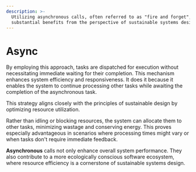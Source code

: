 ```yaml
---
description: >-
  Utilizing asynchronous calls, often referred to as "fire and forget", presents
  substantial benefits from the perspective of sustainable systems design.
---
```


# Async

By employing this approach, tasks are dispatched for execution without necessitating immediate waiting for their completion. This mechanism enhances system efficiency and responsiveness. It does it because it enables the system to continue processing other tasks while awaiting the completion of the asynchronous task.

This strategy aligns closely with the principles of sustainable design by optimizing resource utilization.&#x20;

Rather than idling or blocking resources, the system can allocate them to other tasks, minimizing wastage and conserving energy. This proves especially advantageous in scenarios where processing times might vary or when tasks don't require immediate feedback.

**Asynchronous** calls not only enhance overall system performance. They also contribute to a more ecologically conscious software ecosystem, where resource efficiency is a cornerstone of sustainable systems design.
